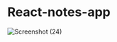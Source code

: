 # React-notes-app
![Screenshot (24)](https://user-images.githubusercontent.com/79025950/193252446-59232130-3240-4570-9aba-0dab19ad0bc1.png)
